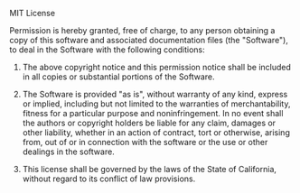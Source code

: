 MIT License

Permission is hereby granted, free of charge, to any person obtaining a copy of this software and associated documentation files (the "Software"), to deal in the Software with the following conditions:

1. The above copyright notice and this permission notice shall be included in all copies or substantial portions of the Software.

2. The Software is provided "as is", without warranty of any kind, express or implied, including but not limited to the warranties of merchantability, fitness for a particular purpose and noninfringement. In no event shall the authors or copyright holders be liable for any claim, damages or other liability, whether in an action of contract, tort or otherwise, arising from, out of or in connection with the software or the use or other dealings in the software.

3. This license shall be governed by the laws of the State of California, without regard to its conflict of law provisions.
